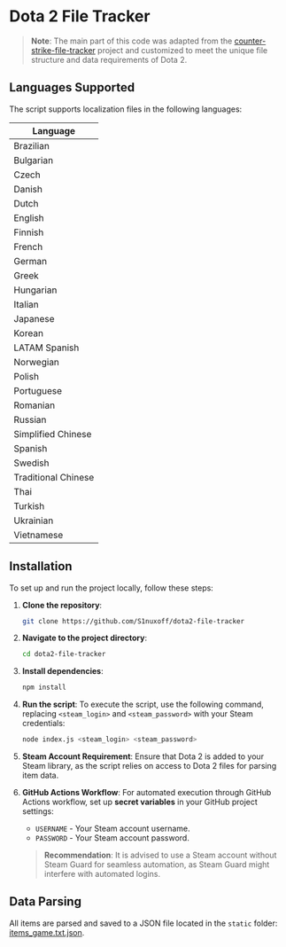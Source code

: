 
# Dota 2 File Tracker

> **Note**: The main part of this code was adapted from the [counter-strike-file-tracker](https://github.com/ByMykel/counter-strike-file-tracker) project and customized to meet the unique file structure and data requirements of Dota 2.

## Languages Supported

The script supports localization files in the following languages:

| Language         |
| ---------------- |
| Brazilian        |
| Bulgarian        |
| Czech            |
| Danish           |
| Dutch            |
| English          |
| Finnish          |
| French           |
| German           |
| Greek            |
| Hungarian        |
| Italian          |
| Japanese         |
| Korean           |
| LATAM Spanish    |
| Norwegian        |
| Polish           |
| Portuguese       |
| Romanian         |
| Russian          |
| Simplified Chinese|
| Spanish          |
| Swedish          |
| Traditional Chinese|
| Thai             |
| Turkish          |
| Ukrainian        |
| Vietnamese       |

## Installation

To set up and run the project locally, follow these steps:

1. **Clone the repository**:
   ```bash
   git clone https://github.com/S1nuxoff/dota2-file-tracker
   ```

2. **Navigate to the project directory**:
   ```bash
   cd dota2-file-tracker
   ```

3. **Install dependencies**:
   ```bash
   npm install
   ```

4. **Run the script**:
   To execute the script, use the following command, replacing `<steam_login>` and `<steam_password>` with your Steam credentials:
   ```bash
   node index.js <steam_login> <steam_password>
   ```

5. **Steam Account Requirement**:
   Ensure that Dota 2 is added to your Steam library, as the script relies on access to Dota 2 files for parsing item data.

6. **GitHub Actions Workflow**:
   For automated execution through GitHub Actions workflow, set up **secret variables** in your GitHub project settings:
   - `USERNAME` - Your Steam account username.
   - `PASSWORD` - Your Steam account password.

   > **Recommendation**: It is advised to use a Steam account without Steam Guard for seamless automation, as Steam Guard might interfere with automated logins.

## Data Parsing

All items are parsed and saved to a JSON file located in the `static` folder: [items_game.txt.json](https://github.com/S1nuxoff/dota2-file-tracker/blob/main/static/items_game.txt.json).
